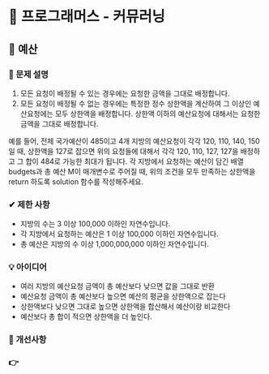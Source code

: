 # 🔔 프로그래머스 - 커뮤러닝

## 📑 예산

### 📌 문제 설명
1. 모든 요청이 배정될 수 있는 경우에는 요청한 금액을 그대로 배정합니다.
2. 모든 요청이 배정될 수 없는 경우에는 특정한 정수 상한액을 계산하여 그 이상인 예산요청에는 모두 상한액을 배정합니다.
   상한액 이하의 예산요청에 대해서는 요청한 금액을 그대로 배정합니다.

예를 들어, 전체 국가예산이 485이고 4개 지방의 예산요청이 각각 120, 110, 140, 150일 때, 상한액을 127로 잡으면 위의 요청들에 대해서 각각 120, 110, 127, 127을 배정하고 그 합이 484로 가능한 최대가 됩니다.
각 지방에서 요청하는 예산이 담긴 배열 budgets과 총 예산 M이 매개변수로 주어질 때, 위의 조건을 모두 만족하는 상한액을 return 하도록 solution 함수를 작성해주세요.

### ✔ 제한 사항
- 지방의 수는 3 이상 100,000 이하인 자연수입니다.
- 각 지방에서 요청하는 예산은 1 이상 100,000 이하인 자연수입니다.
- 총 예산은 지방의 수 이상 1,000,000,000 이하인 자연수입니다.

### 💡 아이디어
- 여러 지방의 예산요청 금액이 총 예산보다 낮으면 값을 그대로 반환 
- 예산요청 금액이 총 예산보다 높으면 예산의 평균을 상한액으로 잡는다 
- 상한액보다 낮으면 그대로 높으면 상한액을 합산해서 예산이랑 비교한다
- 예산보다 총 합이 적으면 상한액을 더 높인다. 

### 💬 개선사항


### 👉 


